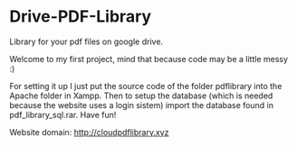 # Drive-PDF-Library
Library for your pdf files on google drive.

Welcome to my first project, mind that because code may be a little messy :)

For setting it up I just put the source code of the folder pdflibrary into the Apache folder in Xampp.
Then to setup the database (which is needed because the website uses a login sistem) import the database found in pdf_library_sql.rar.
Have fun!

Website domain: http://cloudpdflibrary.xyz
